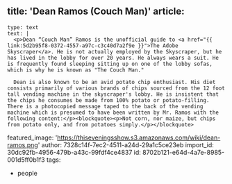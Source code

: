 title: 'Dean Ramos (Couch Man)'
article:
  -
    type: text
    text: |
      <p>Dean “Couch Man” Ramos is the unofficial guide to <a href="{{ link:5d2b95f8-0372-4557-a97c-c3c40d7a2f9e }}">The Adobe Skyscraper</a>. He is not actually employed by the Skyscraper, but he has lived in the lobby for over 20 years. He always wears a suit. He is frequently found sleeping sitting up on one of the lobby sofas, which is why he is known as "The Couch Man."

      Dean is also known to be an avid potato chip enthusiast. His diet consists primarily of various brands of chips sourced from the 12 foot tall vending machine in the skyscraper's lobby. He is insistent that the chips he consumes be made from 100% potato or potato-filling. There is a photocopied message taped to the back of the vending machine which is presumed to have been written by Mr. Ramos with the following content:</p><blockquote><p>Not corn, nor maize, but chips from potato only, and from potatoes simply.</p></blockquote>
featured_image: 'https://thiseveningsshow.s3.amazonaws.com/wiki/dean-ramos.png'
author: 7328c14f-7ec2-4511-a24d-29a1c5ce23eb
import_id: 30dc92fb-4956-479b-a43c-99fdf4ce4837
id: 8702b121-e64d-4a7e-8985-001d5ff0b1f3
tags:
  - people
